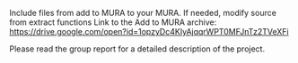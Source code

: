 Include files from add to MURA to your MURA. If needed, modify source from extract functions
Link to the Add to MURA archive: https://drive.google.com/open?id=1opzyDc4KIyAjqqrWPT0MFJnTz2TVeXFi

Please read the group report for a detailed description of the project.
